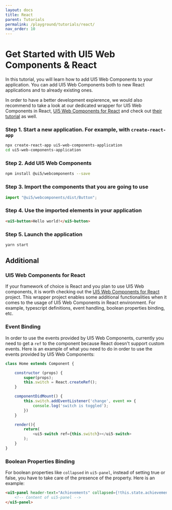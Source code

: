 ```yaml
---
layout: docs
title: React
parent: Tutorials
permalink: /playground/tutorials/react/
nav_order: 10
---
```

# Get Started with UI5 Web Components & React

In this tutorial, you will learn how to add UI5 Web Components to your application. You can add UI5 Web Components both to new React applications and to already existing ones.

In order to have a better development expierence, we would also recommend to take a look at our dedicated wrapper for UI5 Web Components in React, [UI5 Web Components for React](https://github.com/SAP/ui5-webcomponents-react) and check out [their tutorial](https://developers.sap.com/mission.react-spa.html) as well.

### Step 1. Start a new application. For example, with `create-react-app`

```bash
npx create-react-app ui5-web-components-application
cd ui5-web-components-application
```

### Step 2. Add UI5 Web Components

```bash
npm install @ui5/webcomponents --save
```

### Step 3. Import the components that you are going to use

```js
import "@ui5/webcomponents/dist/Button";
```

### Step 4. Use the imported elements in your application

```html
<ui5-button>Hello world!</ui5-button>
```

### Step 5. Launch the application

```bash
yarn start
```

## Additional

### UI5 Web Components for React

If your framework of choice is React and you plan to use UI5 Web components, it is worth checking out the [UI5 Web Components for React](https://github.com/SAP/ui5-webcomponents-react) project. This wrapper project enables some additional functionalities when it comes to the usage of UI5 Web Components in React environment. For example, typescript definitions, event handling, boolean properties binding, etc.

### Event Binding

In order to use the events provided by UI5 Web Components, currently you need to get a `ref` to the component because React doesn't support custom events. Here is an example of what you need to do in order to use the events provided by UI5 Web Components:

```js
class Home extends Component {

    constructor (props) {
        super(props);
        this.switch = React.createRef();
    }

    componentDidMount() {
        this.switch.addEventListener('change', event => {
            console.log('switch is toggled');
        })
    }

    render(){
        return(
            <ui5-switch ref={this.switch}></ui5-switch>
        );
    }
}
```

### Boolean Properties Binding

For boolean properties like ```collapsed```  in ```ui5-panel```, instead of setting true or false, you have to take care of the presence of the property. Here is an example:

```html
<ui5-panel header-text="Achievements" collapsed={!this.state.achievements.length || undefined}>
    <!-- Content of ui5-panel -->
</ui5-panel>
```
